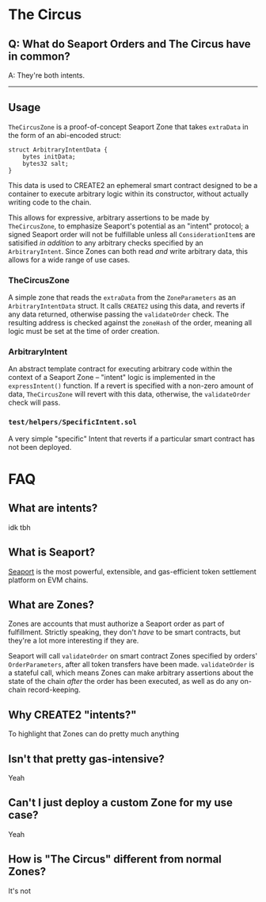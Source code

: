 # The Circus

## Q: What do Seaport Orders and The Circus have in common?
A: They're both intents.

----

## Usage

`TheCircusZone` is a proof-of-concept Seaport Zone that takes `extraData` in the form of an abi-encoded struct:

```solidity
struct ArbitraryIntentData {
    bytes initData;
    bytes32 salt;
}
```

This data is used to CREATE2 an ephemeral smart contract designed to be a container to execute arbitrary logic within its constructor, without actually writing code to the chain.

This allows for expressive, arbitrary assertions to be made by `TheCircusZone`, to emphasize Seaport's potential as an "intent" protocol; a signed Seaport order will not be fulfillable unless all `ConsiderationItem`s are satisified _in addition_ to any arbitrary checks specified by an `ArbitraryIntent`. Since Zones can both read _and_ write arbitrary data, this allows for a wide range of use cases.

### TheCircusZone

A simple zone that reads the `extraData` from the `ZoneParameters` as an `ArbitraryIntentData` struct. It calls `CREATE2` using this data, and reverts if any data returned, otherwise passing the `validateOrder` check. The resulting address is checked against the `zoneHash` of the order, meaning all logic must be set at the time of order creation.

### ArbitraryIntent

An abstract template contract for executing arbitrary code within the context of a Seaport Zone – "intent" logic is implemented in the `expressIntent()` function. If a revert is specified with a non-zero amount of data, `TheCircusZone` will revert with this data, otherwise, the `validateOrder` check will pass.

### `test/helpers/SpecificIntent.sol`

A very simple "specific" Intent that reverts if a particular smart contract has not been deployed.

# FAQ

## What are intents?
idk tbh

## What is Seaport?
[Seaport](https://github.com/ProjectOpenSea/seaport) is the most powerful, extensible, and gas-efficient token settlement platform on EVM chains.

## What are Zones?
Zones are accounts that must authorize a Seaport order as part of fulfillment. Strictly speaking, they don't _have_ to be smart contracts, but they're a lot more interesting if they are.

Seaport will call `validateOrder` on smart contract Zones specified by orders' `OrderParameters`, after all token transfers have been made. `validateOrder` is a stateful call, which means Zones can make arbitrary assertions about the state of the chain _after_ the order has been executed, as well as do any on-chain record-keeping. 

## Why CREATE2 "intents?"
To highlight that Zones can do pretty much anything

## Isn't that pretty gas-intensive?
Yeah

## Can't I just deploy a custom Zone for my use case?
Yeah

## How is "The Circus" different from normal Zones?
It's not